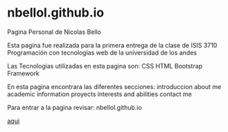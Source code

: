 # nbellol.github.io
Pagina Personal de Nicolas Bello

Esta pagina fue realizada para la primera entrega de la clase de ISIS 3710 Programación con tecnologías web de la universidad de los andes

Las Tecnologias utilizadas en esta pagina son:
  CSS
  HTML
  Bootstrap Framework 
  
En esta pagina encontrara las diferentes secciones:
  introduccion
  about me
  academic information
  proyects
  interests and abilities 
  contact me 
  
Para entrar a la pagina revisar: nbellol.github.io


[aqui]( nbellol.github.io)
